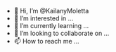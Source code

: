 - 👋 Hi, I’m @KailanyMoletta
- 👀 I’m interested in ...
- 🌱 I’m currently learning ...
- 💞️ I’m looking to collaborate on ...
- 📫 How to reach me ...

<!---
KailanyMoletta/KailanyMoletta is a ✨ special ✨ repository because its `README.md` (this file) appears on your GitHub profile.
You can click the Preview link to take a look at your changes.
--->
